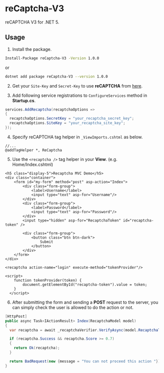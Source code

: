 # reCaptcha-V3

reCAPTCHA V3 for .NET 5.

## Usage

1. Install the package.
```sh
Install-Package reCaptcha-V3 -Version 1.0.0
```
or
```sh
dotnet add package reCaptcha-V3 --version 1.0.0
```

2. Get your `Site-Key` and `Secret-Key` to use **reCAPTCHA** from [here](https://www.google.com/recaptcha/admin/create).

3. Add following service registrations to `ConfigureServices` method in **Startup.cs**.
```csharp
services.AddRecaptcha(recaptchaOptions =>
{
  recaptchaOptions.SecretKey = "your_recaptcha_secret_key";
  recaptchaOptions.SiteKey = "your_recaptcha_site_key";
});
```
4. Specify reCAPTCHA tag helper in `_ViewImports.cshtml` as below.
```cshtml
//...
@addTagHelper *, ReCaptcha
```

5. Use the `<recaptcha />` tag helper in your **View**. (e.g. Home/Index.cshtml)
```cshtml
<h5 class="display-5">Recaptcha MVC Demo</h5>
<div class="container">
    <form id="my-form" method="post" asp-action="Index">
        <div class="form-group">
            <label>Username</label>
            <input type="text" asp-for="Username"/>
        </div>
        <div class="form-group">
            <label>Password</label>
            <input type="text" asp-for="Password"/>
        </div>
        <input type="hidden" asp-for="RecaptchaToken" id="recaptcha-token" />
        
        <div class="form-group">
            <button class="btn btn-dark">
                Submit
            </button>
        </div>
    </form>
</div>

<recaptcha action-name="login" execute-method="tokenProvider"/>

<script>
    function tokenProvider(token) {
        document.getElementById("recaptcha-token").value = token;
    }
  </script>
```

6. After submitting the form and sending a **POST** request to the server, you can simply check the user is allowed to do the action or not.
```csharp
[HttpPost]
public async Task<IActionResult> Index(RecaptchaModel model)
{
  var recaptcha = await _recaptchaVerifier.VerifyAsync(model.RecaptchaToken);

  if (recaptcha.Success && recaptcha.Score >= 0.7)
  {
    return Ok(recaptcha);
  }

  return BadRequest(new {message = "You can not proceed this action "});
}
```

